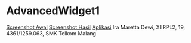 # AdvancedWidget1
[Screenshot Awal](https://github.com/IraMaretta/AdvancedWidget1/blob/master/AdvancedWidget1awal.png)
[Screenshot Hasil](https://github.com/IraMaretta/AdvancedWidget1/blob/master/AdvancedWidget1hasil.png)
[Aplikasi](https://github.com/IraMaretta/AdvancedWidget1/blob/master/app-debug.apk)
Ira Maretta Dewi, XIIRPL2, 19, 4361/1259.063, SMK Telkom Malang
